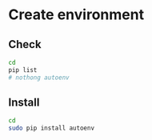# Create environment

## Check

```bash
cd
pip list
# nothong autoenv
```

## Install

```bash
cd
sudo pip install autoenv
```
